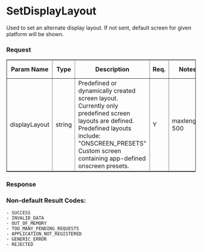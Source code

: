 # SetDisplayLayout 

Used to set an alternate display layout. If not sent, default screen for given platform will be shown.

### Request ###

<table border="1" rules="all">
  		<tr>
  			<th>Param Name</th>
  			<th>Type</th>
  			<th>Description</th>
                  <th> Req.</th>
  			<th>Notes</th>
  			<th>Version Available</th>
  		</tr>
  		<tr>
  			<td>displayLayout</td>
  			<td>string</td>
  			<td>Predefined or dynamically created screen layout.<br> Currently only predefined screen layouts are defined.<br> Predefined layouts include: "ONSCREEN_PRESETS"<br> Custom screen containing app-defined onscreen presets. <br></td>
                  <td>Y</td>
  			<td>maxlength: 500</td>
  			<td>SmartDeviceLink 2.0</td>
  		</tr>

   </table>

### Response ###

### Non-default Result Codes: ###

	- SUCCESS
	- INVALID_DATA
	- OUT_OF_MEMORY
	- TOO_MANY_PENDING_REQUESTS
	- APPLICATION_NOT_REGISTERED
	- GENERIC_ERROR
	- REJECTED